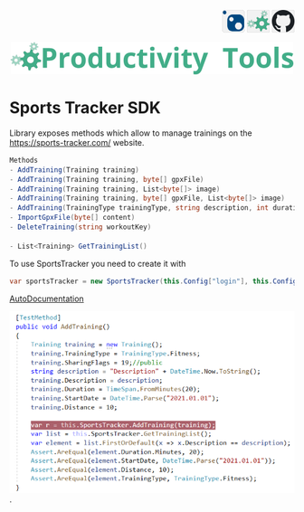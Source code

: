 <!--Category:Powershell--> 
 <p align="right">
    <a href="https://www.nuget.org/packages/ProductivityTools.SportsTracker.SDK/"><img src="Images/Header/Nuget_border_40px.png" /></a>
    <a href="http://productivitytools.tech/sports-tracker-sdk/"><img src="Images/Header/ProductivityTools_green_40px_2.png" /><a> 
    <a href="https://github.com/ProductivityTools-TrainingLog/ProductivityTools.SportsTracker.SDK"><img src="Images/Header/Github_border_40px.png" /></a>
</p>
<p align="center">
    <a href="http://productivitytools.tech/">
        <img src="Images/Header/LogoTitle_green_500px.png" />
    </a>
</p>

# Sports Tracker SDK
 
Library exposes methods which allow to manage trainings on the https://sports-tracker.com/ website.
<!--more-->

 ```C#
Methods
- AddTraining(Training training)
- AddTraining(Training training, byte[] gpxFile)
- AddTraining(Training training, List<byte[]> image)
- AddTraining(Training training, byte[] gpxFile, List<byte[]> image)
- AddTraining(TrainingType trainingType, string description, int duration, DateTime startTime)
- ImportGpxFile(byte[] content)
- DeleteTraining(string workoutKey)

- List<Training> GetTrainingList()

```

To use SportsTracker you need to create it with

```c#
var sportsTracker = new SportsTracker(this.Config["login"], this.Config["password"]);
```
[AutoDocumentation](ProductivityTools.SportsTracker.SDK.md)
 
 <!--og-image-->
 ![Example](Images/Test.png)
 .
